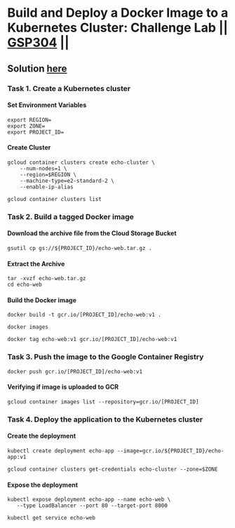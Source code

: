 # Build and Deploy a Docker Image to a Kubernetes Cluster: Challenge Lab || [GSP304](https://www.cloudskillsboost.google/focuses/1738?parent=catalog) ||

## Solution [here]()


### Task 1. Create a Kubernetes cluster ###

#### Set Environment Variables ###
```
export REGION=
export ZONE=
export PROJECT_ID=
```

#### Create Cluster ####
```
gcloud container clusters create echo-cluster \
    --num-nodes=1 \
    --region=$REGION \
    --machine-type=e2-standard-2 \
    --enable-ip-alias

```
```
gcloud container clusters list
```

### Task 2. Build a tagged Docker image ###
#### Download the archive file from the Cloud Storage Bucket ####
``
gsutil cp gs://${PROJECT_ID}/echo-web.tar.gz .
``
#### Extract the Archive ####
```
tar -xvzf echo-web.tar.gz
cd echo-web
```
#### Build the Docker image ####
```
docker build -t gcr.io/[PROJECT_ID]/echo-web:v1 .
```
```
docker images
```
```
docker tag echo-web:v1 gcr.io/[PROJECT_ID]/echo-web:v1
```
### Task 3. Push the image to the Google Container Registry ###
```
docker push gcr.io/[PROJECT_ID]/echo-web:v1
```
#### Verifying if image is uploaded to GCR ####
```
gcloud container images list --repository=gcr.io/[PROJECT_ID]
```
### Task 4. Deploy the application to the Kubernetes cluster ###

#### Create the deployment ####
```
kubectl create deployment echo-app --image=gcr.io/${PROJECT_ID}/echo-app:v1
```
```
gcloud container clusters get-credentials echo-cluster --zone=$ZONE
```
#### Expose the deployment ####
```
kubectl expose deployment echo-app --name echo-web \
   --type LoadBalancer --port 80 --target-port 8000
```
```
kubectl get service echo-web
```
